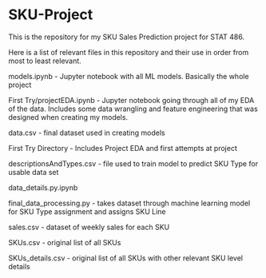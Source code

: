 # SKU-Project

This is the repository for my SKU Sales Prediction project for STAT 486.

Here is a list of relevant files in this repository and their use in order from most to least relevant. 

models.ipynb - Jupyter notebook with all ML models. Basically the whole project

First Try/projectEDA.ipynb - Jupyter notebook going through all of my EDA of the data. Includes some data wrangling and feature engineering that was designed when creating my models.

data.csv - final dataset used in creating models

First Try Directory - Includes Project EDA and first attempts at project

descriptionsAndTypes.csv - file used to train model to predict SKU Type for usable data set

data_details.py.ipynb

final_data_processing.py - takes dataset through machine learning model for SKU Type assignment and assigns SKU Line

sales.csv - dataset of weekly sales for each SKU

SKUs.csv - original list of all SKUs

SKUs_details.csv - original list of all SKUs with other relevant SKU level details

